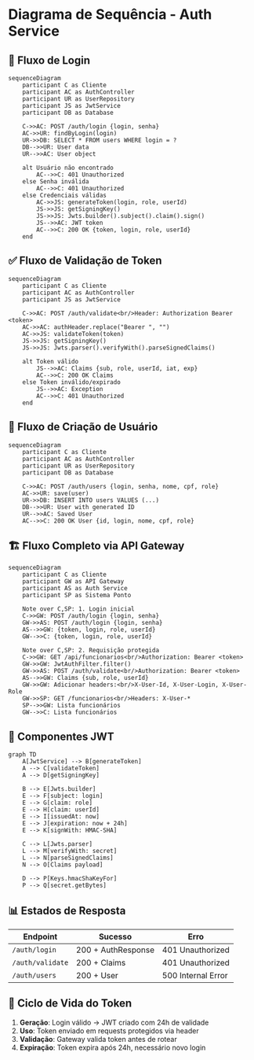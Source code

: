 # Diagrama de Sequência - Auth Service

## 🔐 Fluxo de Login

```mermaid
sequenceDiagram
    participant C as Cliente
    participant AC as AuthController
    participant UR as UserRepository
    participant JS as JwtService
    participant DB as Database

    C->>AC: POST /auth/login {login, senha}
    AC->>UR: findByLogin(login)
    UR->>DB: SELECT * FROM users WHERE login = ?
    DB-->>UR: User data
    UR-->>AC: User object
    
    alt Usuário não encontrado
        AC-->>C: 401 Unauthorized
    else Senha inválida
        AC-->>C: 401 Unauthorized
    else Credenciais válidas
        AC->>JS: generateToken(login, role, userId)
        JS->>JS: getSigningKey()
        JS->>JS: Jwts.builder().subject().claim().sign()
        JS-->>AC: JWT token
        AC-->>C: 200 OK {token, login, role, userId}
    end
```

## ✅ Fluxo de Validação de Token

```mermaid
sequenceDiagram
    participant C as Cliente
    participant AC as AuthController
    participant JS as JwtService

    C->>AC: POST /auth/validate<br/>Header: Authorization Bearer <token>
    AC->>AC: authHeader.replace("Bearer ", "")
    AC->>JS: validateToken(token)
    JS->>JS: getSigningKey()
    JS->>JS: Jwts.parser().verifyWith().parseSignedClaims()
    
    alt Token válido
        JS-->>AC: Claims {sub, role, userId, iat, exp}
        AC-->>C: 200 OK Claims
    else Token inválido/expirado
        JS-->>AC: Exception
        AC-->>C: 401 Unauthorized
    end
```

## 👤 Fluxo de Criação de Usuário

```mermaid
sequenceDiagram
    participant C as Cliente
    participant AC as AuthController
    participant UR as UserRepository
    participant DB as Database

    C->>AC: POST /auth/users {login, senha, nome, cpf, role}
    AC->>UR: save(user)
    UR->>DB: INSERT INTO users VALUES (...)
    DB-->>UR: User with generated ID
    UR-->>AC: Saved User
    AC-->>C: 200 OK User {id, login, nome, cpf, role}
```

## 🏗️ Fluxo Completo via API Gateway

```mermaid
sequenceDiagram
    participant C as Cliente
    participant GW as API Gateway
    participant AS as Auth Service
    participant SP as Sistema Ponto

    Note over C,SP: 1. Login inicial
    C->>GW: POST /auth/login {login, senha}
    GW->>AS: POST /auth/login {login, senha}
    AS-->>GW: {token, login, role, userId}
    GW-->>C: {token, login, role, userId}

    Note over C,SP: 2. Requisição protegida
    C->>GW: GET /api/funcionarios<br/>Authorization: Bearer <token>
    GW->>GW: JwtAuthFilter.filter()
    GW->>AS: POST /auth/validate<br/>Authorization: Bearer <token>
    AS-->>GW: Claims {sub, role, userId}
    GW->>GW: Adicionar headers:<br/>X-User-Id, X-User-Login, X-User-Role
    GW->>SP: GET /funcionarios<br/>Headers: X-User-*
    SP-->>GW: Lista funcionários
    GW-->>C: Lista funcionários
```

## 🔑 Componentes JWT

```mermaid
graph TD
    A[JwtService] --> B[generateToken]
    A --> C[validateToken]
    A --> D[getSigningKey]
    
    B --> E[Jwts.builder]
    E --> F[subject: login]
    E --> G[claim: role]
    E --> H[claim: userId]
    E --> I[issuedAt: now]
    E --> J[expiration: now + 24h]
    E --> K[signWith: HMAC-SHA]
    
    C --> L[Jwts.parser]
    L --> M[verifyWith: secret]
    L --> N[parseSignedClaims]
    N --> O[Claims payload]
    
    D --> P[Keys.hmacShaKeyFor]
    P --> Q[secret.getBytes]
```

## 📊 Estados de Resposta

| Endpoint | Sucesso | Erro |
|----------|---------|------|
| `/auth/login` | 200 + AuthResponse | 401 Unauthorized |
| `/auth/validate` | 200 + Claims | 401 Unauthorized |
| `/auth/users` | 200 + User | 500 Internal Error |

## 🔄 Ciclo de Vida do Token

1. **Geração**: Login válido → JWT criado com 24h de validade
2. **Uso**: Token enviado em requests protegidos via header
3. **Validação**: Gateway valida token antes de rotear
4. **Expiração**: Token expira após 24h, necessário novo login